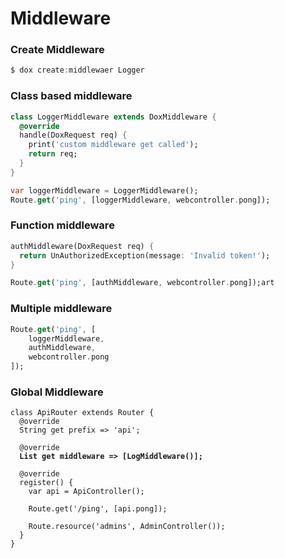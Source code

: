 # Middleware

### Create Middleware

```dart
$ dox create:middlewaer Logger
```

### Class based middleware

```dart
class LoggerMiddleware extends DoxMiddleware {
  @override
  handle(DoxRequest req) {
    print('custom middleware get called');
    return req;
  }
}

var loggerMiddleware = LoggerMiddleware();
Route.get('ping', [loggerMiddleware, webcontroller.pong]);
```

### Function middleware

```dart
authMiddleware(DoxRequest req) {
  return UnAuthorizedException(message: 'Invalid token!');
}

Route.get('ping', [authMiddleware, webcontroller.pong]);art
```

### Multiple middleware

```dart
Route.get('ping', [
    loggerMiddleware,
    authMiddleware,
    webcontroller.pong
]);
```

### Global Middleware

<pre class="language-dart"><code class="lang-dart">class ApiRouter extends Router {
  @override
  String get prefix => 'api';

  @override
<strong>  List get middleware => [LogMiddleware()];
</strong>
  @override
  register() {
    var api = ApiController();

    Route.get('/ping', [api.pong]);

    Route.resource('admins', AdminController());
  }
}
</code></pre>
